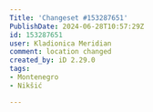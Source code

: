 ```yaml
---
Title: 'Changeset #153287651'
PublishDate: 2024-06-28T10:57:29Z
id: 153287651
user: Kladionica Meridian
comment: location changed
created_by: iD 2.29.0
tags:
- Montenegro
- Nikšić

---
```


